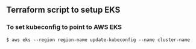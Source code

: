 ## Terraform script to setup EKS



### To set kubeconfig to point to AWS EKS

```
$ aws eks --region region-name update-kubeconfig --name cluster-name
```


